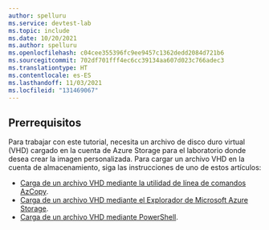 ```yaml
---
author: spelluru
ms.service: devtest-lab
ms.topic: include
ms.date: 10/20/2021
ms.author: spelluru
ms.openlocfilehash: c04cee355396fc9ee9457c1362dedd2084d721b6
ms.sourcegitcommit: 702df701fff4ec6cc39134aa607d023c766adec3
ms.translationtype: HT
ms.contentlocale: es-ES
ms.lasthandoff: 11/03/2021
ms.locfileid: "131469067"
---
```

## <a name="prerequisites"></a>Prerrequisitos

Para trabajar con este tutorial, necesita un archivo de disco duro virtual (VHD) cargado en la cuenta de Azure Storage para el laboratorio donde desea crear la imagen personalizada. Para cargar un archivo VHD en la cuenta de almacenamiento, siga las instrucciones de uno de estos artículos:

- [Carga de un archivo VHD mediante la utilidad de línea de comandos AzCopy](../articles/devtest-labs/devtest-lab-upload-vhd-using-azcopy.md).
- [Carga de un archivo VHD mediante el Explorador de Microsoft Azure Storage](../articles/devtest-labs/devtest-lab-upload-vhd-using-storage-explorer.md).
- [Carga de un archivo VHD mediante PowerShell](../articles/devtest-labs/devtest-lab-upload-vhd-using-powershell.md).
